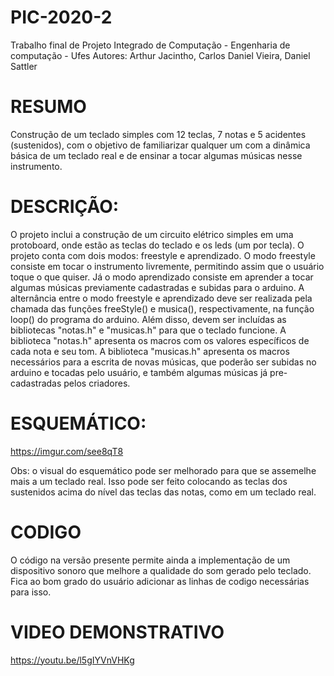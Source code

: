 # PIC-2020-2
Trabalho final de Projeto Integrado de Computação - Engenharia de computação - Ufes
Autores: Arthur Jacintho, Carlos Daniel Vieira, Daniel Sattler

# RESUMO
Construção de um teclado simples com 12 teclas, 7 notas e 5 acidentes (sustenidos), com o objetivo de familiarizar qualquer um com a dinâmica básica de um teclado real e de ensinar a tocar algumas músicas nesse instrumento.

# DESCRIÇÃO:
O projeto inclui a construção de um circuito elétrico simples em uma protoboard, onde estão as teclas do teclado e os leds (um por tecla). O projeto conta com dois modos: freestyle e aprendizado. O modo freestyle consiste em tocar o instrumento livremente, permitindo assim que o usuário toque o que quiser. Já o modo aprendizado consiste em aprender a tocar algumas músicas previamente cadastradas e subidas para o arduino. A alternância entre o modo freestyle e aprendizado deve ser realizada pela chamada das funções freeStyle() e musica(), respectivamente, na função loop() do programa do arduino. Além disso, devem ser incluídas as bibliotecas "notas.h" e "musicas.h" para que o teclado funcione. A biblioteca "notas.h" apresenta os macros com os valores específicos de cada nota e seu tom. A biblioteca "musicas.h" apresenta os macros necessários para a escrita de novas músicas, que poderão ser subidas no arduino e tocadas pelo usuário, e também algumas músicas já pre-cadastradas pelos criadores.

# ESQUEMÁTICO:
https://imgur.com/see8qT8

Obs: o visual do esquemático pode ser melhorado para que se assemelhe mais a um teclado real. Isso pode ser feito colocando as teclas dos sustenidos acima do nível das teclas das notas, como em um teclado real.

# CODIGO
O código na versão presente permite ainda a implementação de um dispositivo sonoro que melhore a qualidade do som gerado pelo teclado. Fica ao bom grado do usuário adicionar as linhas de codigo necessárias para isso.

# VIDEO DEMONSTRATIVO
https://youtu.be/l5gIYVnVHKg
